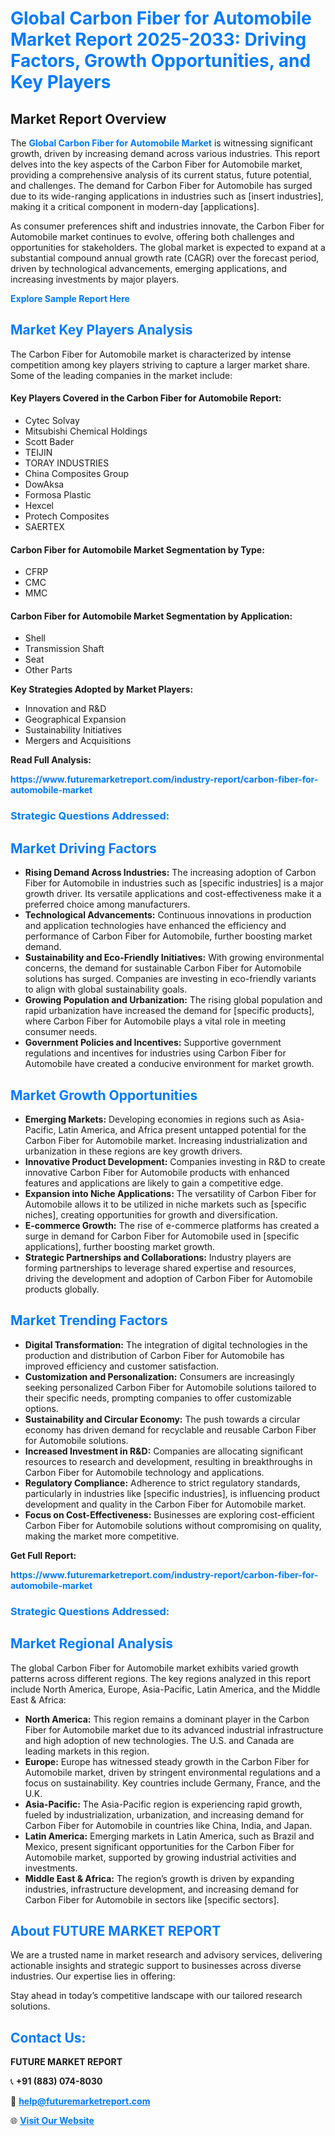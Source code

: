 <h1 style="color: #007BFF;">Global Carbon Fiber for Automobile Market Report 2025-2033: Driving Factors, Growth Opportunities, and Key Players</h1>

<section id="overview">
<h2>Market Report Overview</h2>
<p>The <a href="https://www.futuremarketreport.com/industry-report/carbon-fiber-for-automobile-market" style="color: #007BFF; text-decoration: none;"><strong>Global Carbon Fiber for Automobile Market</strong></a> is witnessing significant growth, driven by increasing demand across various industries. This report delves into the key aspects of the Carbon Fiber for Automobile market, providing a comprehensive analysis of its current status, future potential, and challenges. The demand for Carbon Fiber for Automobile has surged due to its wide-ranging applications in industries such as [insert industries], making it a critical component in modern-day [applications].</p>
<p>As consumer preferences shift and industries innovate, the Carbon Fiber for Automobile market continues to evolve, offering both challenges and opportunities for stakeholders. The global market is expected to expand at a substantial compound annual growth rate (CAGR) over the forecast period, driven by technological advancements, emerging applications, and increasing investments by major players.</p>
</section>

<section id="overview">
<p><a href="https://www.futuremarketreport.com/request-sample/reportId=59765" style="color: #007BFF; text-decoration: none;"><strong>Explore Sample Report Here</strong></a></p>
</section>

<section id="key-players">
<h2 style="color: #007BFF;">Market Key Players Analysis</h2>
<p>The Carbon Fiber for Automobile market is characterized by intense competition among key players striving to capture a larger market share. Some of the leading companies in the market include:</p>
<h4>Key Players Covered in the Carbon Fiber for Automobile Report:</h4>
<ul><li>Cytec Solvay</li><li>Mitsubishi Chemical Holdings</li><li>Scott Bader</li><li>TEIJIN</li><li>TORAY INDUSTRIES</li><li>China Composites Group</li><li>DowAksa</li><li>Formosa Plastic</li><li>Hexcel</li><li>Protech Composites</li><li>SAERTEX</li></ul>
<h4>Carbon Fiber for Automobile Market Segmentation by Type:</h4>
<ul><li>CFRP</li><li>CMC</li><li>MMC</li></ul>

<h4>Carbon Fiber for Automobile Market Segmentation by Application:</h4>
<ul><li>Shell</li><li>Transmission Shaft</li><li>Seat</li><li>Other Parts</li></ul>
<p><strong>Key Strategies Adopted by Market Players:</strong></p>
<ul>
<li>Innovation and R&D</li>
<li>Geographical Expansion</li>
<li>Sustainability Initiatives</li>
<li>Mergers and Acquisitions</li>
</ul>
</section>

<section>
<p><strong>Read Full Analysis: </strong></p><a href="https://www.futuremarketreport.com/industry-report/carbon-fiber-for-automobile-market" style="color: #007BFF; text-decoration: none;"><strong>https://www.futuremarketreport.com/industry-report/carbon-fiber-for-automobile-market</strong></a>
<h3 style="color: #007BFF;">Strategic Questions Addressed:</h3>
</section>

<section id="driving-factors">
<h2 style="color: #007BFF;">Market Driving Factors</h2>
<ul>
<li><strong>Rising Demand Across Industries:</strong> The increasing adoption of Carbon Fiber for Automobile in industries such as [specific industries] is a major growth driver. Its versatile applications and cost-effectiveness make it a preferred choice among manufacturers.</li>
<li><strong>Technological Advancements:</strong> Continuous innovations in production and application technologies have enhanced the efficiency and performance of Carbon Fiber for Automobile, further boosting market demand.</li>
<li><strong>Sustainability and Eco-Friendly Initiatives:</strong> With growing environmental concerns, the demand for sustainable Carbon Fiber for Automobile solutions has surged. Companies are investing in eco-friendly variants to align with global sustainability goals.</li>
<li><strong>Growing Population and Urbanization:</strong> The rising global population and rapid urbanization have increased the demand for [specific products], where Carbon Fiber for Automobile plays a vital role in meeting consumer needs.</li>
<li><strong>Government Policies and Incentives:</strong> Supportive government regulations and incentives for industries using Carbon Fiber for Automobile have created a conducive environment for market growth.</li>
</ul>
</section>

<section id="growth-opportunities">
<h2 style="color: #007BFF;">Market Growth Opportunities</h2>
<ul>
<li><strong>Emerging Markets:</strong> Developing economies in regions such as Asia-Pacific, Latin America, and Africa present untapped potential for the Carbon Fiber for Automobile market. Increasing industrialization and urbanization in these regions are key growth drivers.</li>
<li><strong>Innovative Product Development:</strong> Companies investing in R&D to create innovative Carbon Fiber for Automobile products with enhanced features and applications are likely to gain a competitive edge.</li>
<li><strong>Expansion into Niche Applications:</strong> The versatility of Carbon Fiber for Automobile allows it to be utilized in niche markets such as [specific niches], creating opportunities for growth and diversification.</li>
<li><strong>E-commerce Growth:</strong> The rise of e-commerce platforms has created a surge in demand for Carbon Fiber for Automobile used in [specific applications], further boosting market growth.</li>
<li><strong>Strategic Partnerships and Collaborations:</strong> Industry players are forming partnerships to leverage shared expertise and resources, driving the development and adoption of Carbon Fiber for Automobile products globally.</li>
</ul>
</section>

<section id="trending-factors">
<h2 style="color: #007BFF;">Market Trending Factors</h2>
<ul>
<li><strong>Digital Transformation:</strong> The integration of digital technologies in the production and distribution of Carbon Fiber for Automobile has improved efficiency and customer satisfaction.</li>
<li><strong>Customization and Personalization:</strong> Consumers are increasingly seeking personalized Carbon Fiber for Automobile solutions tailored to their specific needs, prompting companies to offer customizable options.</li>
<li><strong>Sustainability and Circular Economy:</strong> The push towards a circular economy has driven demand for recyclable and reusable Carbon Fiber for Automobile solutions.</li>
<li><strong>Increased Investment in R&D:</strong> Companies are allocating significant resources to research and development, resulting in breakthroughs in Carbon Fiber for Automobile technology and applications.</li>
<li><strong>Regulatory Compliance:</strong> Adherence to strict regulatory standards, particularly in industries like [specific industries], is influencing product development and quality in the Carbon Fiber for Automobile market.</li>
<li><strong>Focus on Cost-Effectiveness:</strong> Businesses are exploring cost-efficient Carbon Fiber for Automobile solutions without compromising on quality, making the market more competitive.</li>
</ul>
</section>

<section>
<p><strong>Get Full Report: </strong></p><a href="https://www.futuremarketreport.com/industry-report/carbon-fiber-for-automobile-market" style="color: #007BFF; text-decoration: none;"><strong>https://www.futuremarketreport.com/industry-report/carbon-fiber-for-automobile-market</strong></a>
<h3 style="color: #007BFF;">Strategic Questions Addressed:</h3>
</section>


<section id="regional-analysis">
<h2 style="color: #007BFF;">Market Regional Analysis</h2>
<p>The global Carbon Fiber for Automobile market exhibits varied growth patterns across different regions. The key regions analyzed in this report include North America, Europe, Asia-Pacific, Latin America, and the Middle East & Africa:</p>
<ul>
<li><strong>North America:</strong> This region remains a dominant player in the Carbon Fiber for Automobile market due to its advanced industrial infrastructure and high adoption of new technologies. The U.S. and Canada are leading markets in this region.</li>
<li><strong>Europe:</strong> Europe has witnessed steady growth in the Carbon Fiber for Automobile market, driven by stringent environmental regulations and a focus on sustainability. Key countries include Germany, France, and the U.K.</li>
<li><strong>Asia-Pacific:</strong> The Asia-Pacific region is experiencing rapid growth, fueled by industrialization, urbanization, and increasing demand for Carbon Fiber for Automobile in countries like China, India, and Japan.</li>
<li><strong>Latin America:</strong> Emerging markets in Latin America, such as Brazil and Mexico, present significant opportunities for the Carbon Fiber for Automobile market, supported by growing industrial activities and investments.</li>
<li><strong>Middle East & Africa:</strong> The region’s growth is driven by expanding industries, infrastructure development, and increasing demand for Carbon Fiber for Automobile in sectors like [specific sectors].</li>
</ul>
</section>

<footer>
<h2 style="color: #007BFF;">About FUTURE MARKET REPORT</h2>
<p>We are a trusted name in market research and advisory services, delivering actionable insights and strategic support to businesses across diverse industries. Our expertise lies in offering:</p>

<p>Stay ahead in today’s competitive landscape with our tailored research solutions.</p>

<h2 style="color: #007BFF;">Contact Us:</h2>
<p><strong>FUTURE MARKET REPORT</strong></p>
<p>📞 <strong>+91 (883) 074-8030</strong></p>
<p>📧 <strong><a href="mailto:help@futuremarketreport.com" style="color: #007BFF;">help@futuremarketreport.com</a></strong></p>
<p>🌐 <strong><a href="https://www.futuremarketreport.com/" style="color: #007BFF;">Visit Our Website</a></strong></p>
</footer>